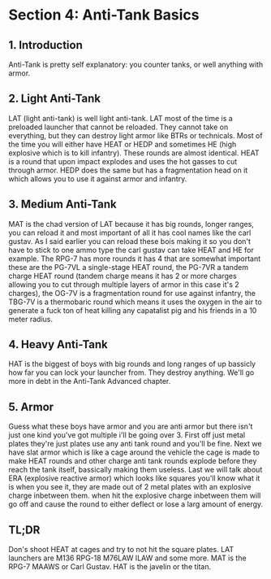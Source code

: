 # Section 4: Anti-Tank Basics

## 1. Introduction

Anti-Tank is pretty self explanatory: you counter tanks, or well anything with armor.

## 2. Light Anti-Tank

LAT (light anti-tank) is well light anti-tank. LAT most of the time is a preloaded launcher that cannot be reloaded. They cannot take on everything, but they can destroy light armor like
BTRs or technicals. Most of the time you will either have HEAT or HEDP and sometimes HE (high explosive which is to kill infantry). These rounds are almost identical. HEAT is a round that upon impact explodes and uses the hot gasses to cut through armor.
HEDP does the same but has a fragmentation head on it which allows you to use it against armor and infantry.

## 3. Medium Anti-Tank

MAT is the chad version of LAT because it has big rounds, longer ranges, you can reload it and most important of all it has cool names like the carl gustav. As I said earlier you can reload these bois making it so you don't have to stick to one ammo type the carl gustav can take HEAT and HE for example.
The RPG-7 has more rounds it has 4 that are somewhat important these are the PG-7VL a single-stage HEAT round, the PG-7VR a tandem charge HEAT round (tandem charge means it has 2 or more charges allowing you to cut through multiple layers of armor in this case it's 2 charges), the OG-7V is a fragmentation round for use against infantry, the TBG-7V is a thermobaric round which means it uses the oxygen in the air to generate a fuck ton of heat killing any capatalist pig and his friends in a 10 meter radius.

## 4. Heavy Anti-Tank 

HAT is the biggest of boys with big rounds and long ranges of up bassicly how far you can lock your launcher from. They destroy anything. We'll go more in debt in the Anti-Tank Advanced chapter.

## 5. Armor

Guess what these boys have armor and you are anti armor but there isn't just one kind you've got multiple i'll be going over 3. First off just metal plates they're just plates use any anti tank round and you'll be fine. Next we have slat armor which is like a cage around the vehicle the cage is made to make HEAT rounds and other charge anti tank rounds explode before they reach the tank itself, bassically making them useless.
Last we will talk about ERA (explosive reactive armor) which looks like squares you'll know what it is when you see it, they are made out of 2 metal plates with an explosive charge inbetween them. when hit the explosive charge inbetween them will go off and cause the round to either deflect or lose a larg amount of energy.

## TL;DR 

Don's shoot HEAT at cages and try to not hit the square plates. LAT launchers are M136 RPG-18 M76LAW ILAW and some more. MAT is the RPG-7 MAAWS or Carl Gustav. HAT is the javelin or the titan.